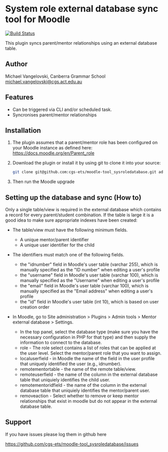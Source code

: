 # System role external database sync tool for Moodle
[![Build Status](https://travis-ci.org/cgs-ets/moodle-tool_sysroledatabase.svg?branch=master)](https://travis-ci.org/cgs-ets/moodle-tool_sysroledatabase)

This plugin syncs parent/mentor relationships using an external database table.

Author
--------
Michael Vangelovski, Canberra Grammar School <michael.vangelovski@cgs.act.edu.au>


Features
--------
* Can be triggered via CLI and/or scheduled task.
* Syncronises parent/mentor relationships


Installation
------------

1. The plugin assumes that a parent/mentor role has been configured on your Moodle instance as defined here: https://docs.moodle.org/en/Parent_role

2. Download the plugin or install it by using git to clone it into your source:

   ```sh
   git clone git@github.com:cgs-ets/moodle-tool_sysroledatabase.git admin/tool/mentordatabase
   ```

3. Then run the Moodle upgrade

Setting up the database and sync (How to)
-----------------------------------------
Only a single table/view is required in the external database which contains a record for every parent/student combination. If the table is large it is a good idea to make sure appropriate indexes have been created:

* The table/view must have the following minimum fields.
  * A unique mentor/parent identifier
  * A unique user identifier for the child

* The identifiers must match one of the following fields.
  * the "idnumber" field in Moodle's user table (varchar 255), which is manually specified as the "ID number" when editing a user's profile
  * the "username" field in Moodle's user table (varchar 100), which is manually specified as the "Username" when editing a user's profile
  * the "email" field in Moodle's user table (varchar 100), which is manually specified as the "Email address" when editing a user's profile
  * the "id" field in Moodle's user table (int 10), which is based on user creation order

* In Moodle, go to Site administration > Plugins > Admin tools > Mentor external database > Settings.
  * In the top panel, select the database type (make sure you have the necessary configuration in PHP for that type) and then supply the information to connect to the database.
  * role - The role select contains a list of roles that can be applied at the user level. Select the mentor/parent role that you want to assign.
  * localuserfield - in Moodle the name of the field in the user profile that uniquely identified the user (e.g., idnumber).
  * remotementortable - the name of the remote table/view.
  * remoteuserfield - the name of the column in the external database table that uniquiely identifies the child user.
  * remotementoridfield - the name of the column in the external database table that uniquiely identifies the mentor/parent user.
  * removeaction - Select whether to remove or keep mentor relationships that exist in moodle but do not appear in the external database table.


Support
-------

If you have issues please log them in github here

https://github.com/cgs-ets/moodle-tool_sysroledatabase/issues

